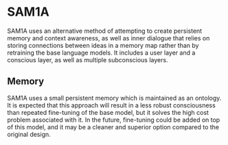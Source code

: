 # SAM1A

SAM1A uses an alternative method of attempting to create persistent memory and context awareness, as well as inner dialogue that relies on storing connections between ideas in a memory map rather than by retraining the base language models. It includes a user layer and a conscious layer, as well as multiple subconscious layers.

## Memory

SAM1A uses a small persistent memory which is maintained as an ontology. It is expected that this approach will result in a less robust consciousness than repeated fine-tuning of the base model, but it solves the high cost problem associated with it. In the future, fine-tuning could be added on top of this model, and it may be a cleaner and superior option compared to the original design.
